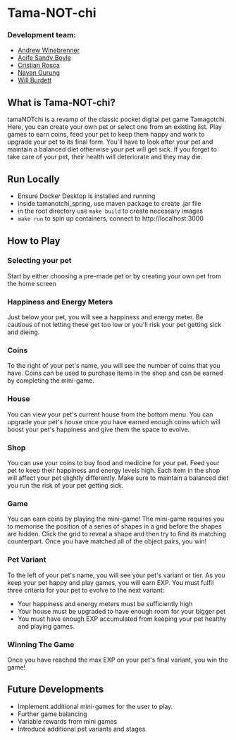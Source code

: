 # Tama-NOT-chi

### Development team:
- [Andrew Winebrenner](https://github.com/ajwinebrenner) 
- [Aoife Sandy Boyle](https://github.com/aoifeags) 
- [Cristian Rosca](https://github.com/Roscaaa) 
- [Nayan Gurung](https://github.com/Nayan-grg)
- [Will Burdett](https://github.com/WillBurdett)

## What is Tama-NOT-chi?
tamaNOTchi is a revamp of the classic pocket digital pet game Tamagotchi. Here, you can create your own pet or select one from an existing list. Play games to earn coins, feed your pet to keep them happy and work to upgrade your pet to its final form. You'll have to look after your pet and maintain a balanced diet otherwise your pet will get sick. If you forget to take care of your pet, their health will deteriorate and they may die.

## Run Locally
- Ensure Docker Desktop is installed and running
- inside tamanotchi_spring, use maven package to create .jar file
- in the root directory use `make build` to create necessary images
- `make run` to spin up containers, connect to http://localhost:3000

## How to Play

### Selecting your pet
Start by either choosing a pre-made pet or by creating your own pet from the home screen

### Happiness and Energy Meters
Just below your pet, you will see a happiness and energy meter. Be cautious of not letting these get too low or you'll risk your pet getting sick and dieing.

### Coins
To the right of your pet's name, you will see the number of coins that you have. Coins can be used to purchase items in the shop and can be earned by completing the mini-game.

### House
You can view your pet's current house from the bottom menu. You can upgrade your pet's house once you have earned enough coins which will boost your pet's happiness and give them the space to evolve.

### Shop
You can use your coins to buy food and medicine for your pet. Feed your pet to keep their happiness and energy levels high. Each item in the shop will affect your pet slightly differently. Make sure to maintain a balanced diet you run the risk of your pet getting sick.

### Game
You can earn coins by playing the mini-game! The mini-game requires you to memorise the position of a series of shapes in a grid before the shapes are hidden. Click the grid to reveal a shape and then try to find its matching counterpart. Once you have matched all of the object pairs, you win!

### Pet Variant
To the left of your pet's name, you will see your pet's variant or tier. As you keep your pet happy and play games, you will earn EXP. You must fulfil three criteria for your pet to evolve to the next variant: <br>
- Your happiness and energy meters must be sufficiently high <br>
- Your house must be upgraded to have enough room for your bigger pet <br>
- You must have enough EXP accumulated from keeping your pet healthy and playing games.


### Winning The Game
Once you have reached the max EXP on your pet's final variant, you win the game!

## Future Developments
- Implement additional mini-games for the user to play.
- Further game balancing
- Variable rewards from mini games
- Introduce additional pet variants and stages 